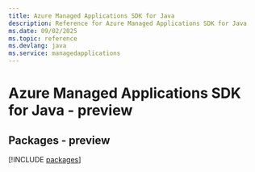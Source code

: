 ```yaml
---
title: Azure Managed Applications SDK for Java
description: Reference for Azure Managed Applications SDK for Java
ms.date: 09/02/2025
ms.topic: reference
ms.devlang: java
ms.service: managedapplications
---
```

# Azure Managed Applications SDK for Java - preview
## Packages - preview
[!INCLUDE [packages](managed-applications-index.md)]